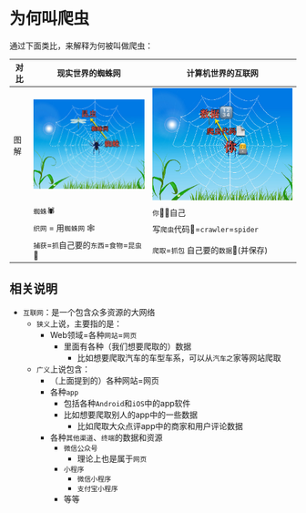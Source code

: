# 为何叫爬虫

通过下面类比，来解释为何被叫做爬虫：

| 对比 | **现实世界**的**蜘蛛网** | **计算机**世界的**互联网** |
| ---- | ----------------- | ------------------- |
| 图解 | ![spider_net_insect](../../assets/img/spider_net_insect.png) | ![you_get_data](../../assets/img/you_get_data.png) |
| | `蜘蛛`🕷 | `你`👨‍💻‍自己 |
| | `织网` = 用`蜘蛛网` 🕸 | 写`爬虫`代码📄=`crawler`=`spider` |
| | `捕获`=`抓`自己要的`东西`=`食物`=`昆虫`🐞|  `爬取`=`抓包` 自己要的`数据`🔢(并保存) |

## 相关说明

* `互联网`：是一个包含众多资源的大网络
  * `狭义`上说，主要指的是：
    * Web领域=各种`网站`=`网页`
      * 里面有各种（我们想要爬取的）数据
        * 比如想要爬取汽车的车型车系，可以从`汽车之`家等网站爬取
  * `广义`上说包含：
    * （上面提到的）各种网站=网页
    * 各种`app`
      * 包括各种`Android`和`iOS`中的app软件
      * 比如想要爬取别人的app中的一些数据
        * 比如爬取大众点评app中的商家和用户评论数据
    * 各种`其他渠道`、`终端`的数据和资源
      * `微信公众号`
        * 理论上也是属于`网页`
      * `小程序`
        * `微信小程序`
        * `支付宝小程序`
      * 等等
